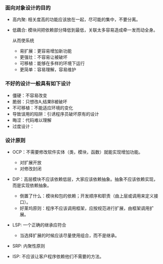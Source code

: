 ### 面向对象设计的目的
* 高内聚: 相关度高的功能应该放在一起，尽可能的集中，不要分离。
* 低藕合: 模块间把依赖部分降低到最低，关联太多容易造成牵一发而动全身。
    
    从而使系统 
    * 易扩展：更容易增加新功能
    * 更强壮：不容易让被破坏
    * 可移植：能够在多样的环境下运行
    * 更简单：容易理解，容易维护

### 不好的设计一般具有如下设计
* 僵硬：不容易改变
* 脆弱：只想改A,结果B被破坏
* 不可移植：不能适应环境的变化
* 导致误用的陷阱：引诱程序员破坏原有的设计
* 晦涩：代码难以理解
* 过度设计： 
        
### 设计原则
* OCP：不需要修改软件实体（类，模块，函数）就能实现增加功能。
    * 对扩展开放
    * 对修改封闭
    
* DIP：高层模块不应该依赖低层，大家应该依赖抽象。抽象不应该依赖实现，而是实现依赖抽象。
    * 倒置了什么：模块和包的依赖；开发顺序和职责（由上层或调用来定义接口）。
    * 好莱坞原则：程序不应该调用框架，应按规范进行扩展，由框架调用扩展。
    
* LSP: 一个正确的继承应符合
    * 当选择扩展的时候应该尽量使用组合，而不是继承。

* SRP: 内聚性原则

* ISP: 不应该让客户程序依赖他们不需要的方法。
